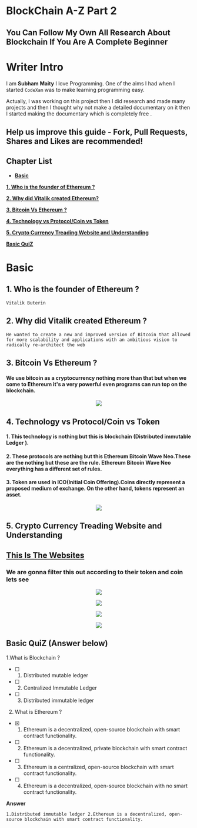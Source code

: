 # BlockChain A-Z Part 2
## You Can Follow My Own All Research About Blockchain If You Are A Complete Beginner

# Writer Intro
I am **Subham Maity**
I love Programming. One of the aims I had when I started ```CodeXam``` was to make learning programming easy.

Actually, I was working on this project then I did research and made many projects and then I thought why not make a detailed documentary on it then I started making the documentary which is completely free .
## Help us improve this guide - **Fork, Pull Requests, Shares and Likes are recommended**!

## Chapter List
* [**Basic**](#basic)

[**1. Who is the founder of Ethereum ?**](#1-who-is-the-founder-of-ethereum-)

[**2. Why did Vitalik created Ethereum?**](#2-why-did-vitalik-created-ethereum-)

[**3. Bitcoin Vs Ethereum ?**](#3-bitcoin-vs-ethereum-)

[**4. Technology vs Protocol/Coin vs Token**](#4-technology-vs-protocolcoin-vs-token)


[**5. Crypto Currency Treading Website and Understanding**](#5-crypto-currency-treading-website-and-understanding)
     
 
[**Basic QuiZ**](#basic)


# Basic 

## 1. Who is the founder of Ethereum ?
```text
Vitalik Buterin
```
## 2. Why did Vitalik created Ethereum ? 
```text
He wanted to create a new and improved version of Bitcoin that allowed for more scalability and applications with an ambitious vision to radically re-architect the web
```
## 3. Bitcoin Vs Ethereum ? 

#### We use bitcoin as a cryptocurrency nothing more than that but when we come to Ethereum it's a very powerful even programs can run top on the blockchain.

<p align="center">
        <img src="https://github.com/Subham-Maity/ethereum-tutorial/blob/master/Image%20(ignore)/1.png?raw=true"/>
        </p>

## 4. Technology vs Protocol/Coin vs Token 

#### 1. This technology is nothing but this is blockchain (Distributed immutable Ledger ).

#### 2. These protocols are nothing but this Ethereum Bitcoin Wave Neo.These are the nothing but these are the rule. Ethereum Bitcoin Wave Neo everything has a different set of rules. 

#### 3. Token are used in ICO(Initial Coin Offering).Coins directly represent a proposed medium of exchange. On the other hand, tokens represent an asset.

<p align="center">
        <img src="https://github.com/Subham-Maity/ethereum-tutorial/blob/master/Image%20(ignore)/2..png?raw=true"/>
        </p>

## 5. Crypto Currency Treading Website and Understanding


## [This Is The Websites](https://coinmarketcap.com/) 
### We are gonna filter this out according to their token and coin lets see 

<p align="center">
        <img src="https://github.com/Subham-Maity/ethereum-tutorial/blob/master/Image%20(ignore)/3.png?raw=true"/>
        </p>

<p align="center">
        <img src="https://github.com/Subham-Maity/ethereum-tutorial/blob/master/Image%20(ignore)/4.png?raw=true"/>
        </p>

<p align="center">
        <img src="https://github.com/Subham-Maity/ethereum-tutorial/blob/master/Image%20(ignore)/5.png?raw=true"/>
        </p>

<p align="center">
        <img src="https://github.com/Subham-Maity/ethereum-tutorial/blob/master/Image%20(ignore)/6.png?raw=true"/>
        </p>

## Basic QuiZ (**Answer below**)
1.What is Blockchain ?
- [ ] 1. Distributed mutable ledger
- [ ] 2. Centralized Immutable Ledger
- [ ] 3. Distributed immutable ledger

2. What is Ethereum ?
- [X] 1. Ethereum is a decentralized, open-source blockchain with smart contract functionality.
- [ ] 2. Ethereum is a decentralized, private blockchain with smart contract functionality.
- [ ] 3. Ethereum is a centralized, open-source blockchain with smart contract functionality.
- [ ] 4. Ethereum is a decentralized, open-source blockchain with no smart contract functionality.

**Answer**
```
1.Distributed immutable ledger 2.Ethereum is a decentralized, open-source blockchain with smart contract functionality.
```





 



